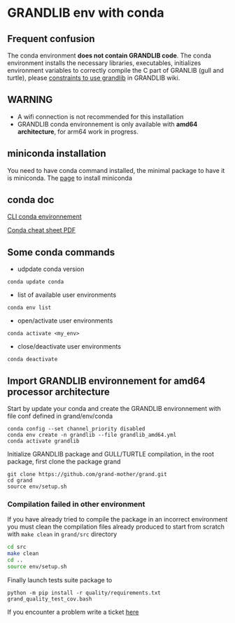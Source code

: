 # GRANDLIB env with conda

## Frequent confusion

The conda environment **does not contain GRANDLIB code**. The conda environment installs the necessary libraries, executables, initializes environment variables to correctly compile the C part of GRANLIB (gull and turtle), please [constraints to use grandlib](https://github.com/grand-mother/grand/wiki#constraints-to-use-grandlib) in GRANDLIB wiki.

## WARNING

 * A wifi connection is not recommended for this installation
 * GRANDLIB conda environnement is only available with **amd64 architecture**, for arm64 work in progress. 

## miniconda installation

You need to have conda command installed, the minimal package to have it is miniconda. The [page](https://docs.conda.io/en/latest/miniconda.html) to install miniconda

## conda doc

[CLI conda environnement](https://conda.io/projects/conda/en/latest/user-guide/tasks/manage-environments.html)

[Conda cheat sheet PDF](https://docs.conda.io/projects/conda/en/4.6.0/_downloads/52a95608c49671267e40c689e0bc00ca/conda-cheatsheet.pdf)

## Some conda commands

* udpdate conda version

```
conda update conda
```

* list of available user environments

```
conda env list
```

* open/activate user environments

```
conda activate <my_env>
```

* close/deactivate user environments

```
conda deactivate
```

## Import GRANDLIB environnement for amd64 processor architecture

Start by update your conda and create the GRANDLIB environnement with file conf defined in grand/env/conda 

```
conda config --set channel_priority disabled
conda env create -n grandlib --file grandlib_amd64.yml
conda activate grandlib
```



Initialize GRANDLIB package and GULL/TURTLE compilation, in 
the root package, first clone the package grand

```
git clone https://github.com/grand-mother/grand.git
cd grand
source env/setup.sh
```
### Compilation failed in other environment

If you have already tried to compile the package in an incorrect environment you must clean the compilation files already produced to start from scratch with `make clean` in `grand/src` directory

```bash
cd src
make clean
cd ..
source env/setup.sh
```

Finally launch tests suite package to

```
python -m pip install -r quality/requirements.txt
grand_quality_test_cov.bash
```


If you encounter a problem write a ticket [here](https://github.com/grand-mother/collaboration-issues/issues)
